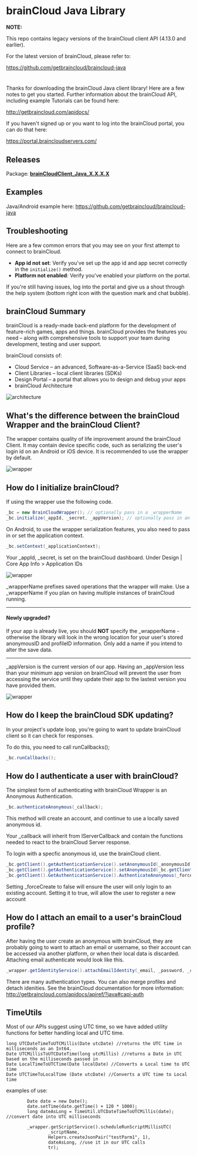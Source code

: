 # brainCloud Java Library

**NOTE:**

This repo contains legacy versions of the brainCloud client API (4.13.0 and earlier).

For the latest version of brainCloud, please refer to:

https://github.com/getbraincloud/braincloud-java

#

Thanks for downloading the brainCloud Java client library! Here are a few notes to get you started. Further information about the brainCloud API, including example Tutorials can be found here:

http://getbraincloud.com/apidocs/

If you haven't signed up or you want to log into the brainCloud portal, you can do that here:

https://portal.braincloudservers.com/


## Releases

Package: [**brainCloudClient_Java_X.X.X.X**](https://github.com/getbraincloud/braincloud-java/releases)

## Examples

Java/Android example here: https://github.com/getbraincloud/braincloud-java

## Troubleshooting

Here are a few common errors that you may see on your first attempt to connect to brainCloud.

- **App id not set**: Verify you've set up the app id and app secret correctly in the `initialize()` method.
- **Platform not enabled**: Verify you've enabled your platform on the portal.

If you're still having issues, log into the portal and give us a shout through the help system (bottom right icon with the question mark and chat bubble).

## brainCloud Summary

brainCloud is a ready-made back-end platform for the development of feature-rich games, apps and things. brainCloud provides the features you need – along with comprehensive tools to support your team during development, testing and user support.

brainCloud consists of:
- Cloud Service – an advanced, Software-as-a-Service (SaaS) back-end
- Client Libraries – local client libraries (SDKs)
- Design Portal – a portal that allows you to design and debug your apps
- brainCloud Architecture

![architecture](/Screenshots/bc-architecture.png?raw=true)

## What's the difference between the brainCloud Wrapper and the brainCloud Client?
The wrapper contains quality of life improvement around the brainCloud Client. It may contain device specific code, such as serializing the user's login id on an Android or iOS device.
It is recommended to use the wrapper by default.

![wrapper](/Screenshots/bc-wrapper.png?raw=true)

## How do I initialize brainCloud?
If using the wrapper use the following code.
```java
_bc = new BrainCloudWrapper(); // optionally pass in a _wrapperName
_bc.initialize(_appId, _secret, _appVersion); // optionally pass in an _applicationContext
```
On Android, to use the wrapper serialization features, you also need to pass in or set the application context.
```java
_bc.setContext(_applicationContext);
```
Your _appId, _secret, is set on the brainCloud dashboard. Under Design | Core App Info > Application IDs

![wrapper](/Screenshots/bc-ids.png?raw=true)

_wrapperName prefixes saved operations that the wrapper will make. Use a _wrapperName if you plan on having multiple instances of brainCloud running.


----------------

#### Newly upgraded?
If your app is already live, you should **NOT** specify the _wrapperName - otherwise the library will look in the wrong location for your user's stored anonymousID and profileID information. Only add a name if you intend to alter the save data.

---------------


_appVersion is the current version of our app. Having an _appVersion less than your minimum app version on brainCloud will prevent the user from accessing the service until they update their app to the lastest version you have provided them.

![wrapper](/Screenshots/bc-minVersions.png?raw=true)

## How do I keep the brainCloud SDK updating?
In your project's update loop, you're going to want to update brainCloud client so it can check for responses.

To do this, you need to call runCallbacks();

```java
_bc.runCallbacks();
```

## How do I authenticate a user with brainCloud?
The simplest form of authenticating with brainCloud Wrapper is an Anonymous Authentication.
```java
_bc.authenticateAnonymous(_callback);
```
This method will create an account, and continue to use a locally saved anonymous id.

Your _callback will inherit from IServerCallback and contain the functions needed to react to the brainCloud Server response.


To login with a specfic anonymous id, use the brainCloud client.
```java
_bc.getClient().getAuthenticationService().setAnonymousId(_anonymousId); // re-use an Anon id
_bc.getClient().getAuthenticationService().setAnonymousId(_bc.getClient().getAuthenticationService().generateAnonymousId()); // or use brainCloud to generate one
_bc.getClient().GetAuthenticationService().AuthenticateAnonymous(_forceCreate, _callback);
```
Setting _forceCreate to false will ensure the user will only login to an existing account. Setting it to true, will allow the user to register a new account

## How do I attach an email to a user's brainCloud profile?
After having the user create an anonymous with brainCloud, they are probably going to want to attach an email or username, so their account can be accessed via another platform, or when their local data is discarded.
Attaching email authenticate would look like this.
```java
_wrapper.getIdentityService().attachEmailIdentity(_email, _password, _callback);
```
There are many authentication types. You can also merge profiles and detach idenities. See the brainCloud documentation for more information:
http://getbraincloud.com/apidocs/apiref/?java#capi-auth

## TimeUtils
Most of our APIs suggest using UTC time, so we have added utility functions for better handling local and UTC time.
```
long UTCDateTimeToUTCMillis(Date utcDate) //returns the UTC time in milliseconds as an Int64.
Date UTCMillisToUTCDateTime(long utcMillis) //returns a Date in UTC based on the milliseconds passed in
Date LocalTimeToUTCTime(Date localDate) //Converts a Local time to UTC time
Date UTCTimeToLocalTime (Date utcDate) //Converts a UTC time to Local time
```
examples of use:
```
        Date date = new Date();
        date.setTime(date.getTime() + 120 * 1000);
        long dateAsLong = TimeUtil.UTCDateTimeToUTCMillis(date); //convert date into UTC milliseconds

        _wrapper.getScriptService().scheduleRunScriptMillisUTC(
                _scriptName,
                Helpers.createJsonPair("testParm1", 1),
                dateAsLong, //use it in our UTC calls
                tr);
```
